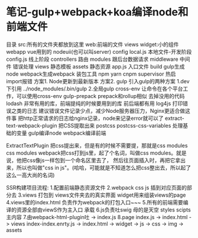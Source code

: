 # 笔记-gulp+webpack+koa编译node和前端文件

目录
	src:所有的文件夹都放到这里
		web:前端的文件
			views
			widget:小的组件
		webapp
			vue用到的
		nodeuii(也可以叫server)
			config
				local.js
					本地文件-开发阶段
				config.js
					线上阶段
			controllers
				路由
			modules
				跟后台数据请求
			middleware
				中间件
					错误处理
			views
				静态模板
			assets
				静态资源
			app.js
				入口文件
		build
			gulp生成node
			webpack生成webpack
装包工具
	npm
	yarn
	cnpm
supervisor
	热启
import报错
	方案1.
		Node更新到最新版本
	方案2.
		gulp
			引入gulp的两种方案
				1.dev下引用
					../node_modules/.bin/gulp
				2.全局gulp
cross-env
	让命令在各个平台工作，可以使用cross-env
gulp-prepack
	prepack和rollup相似
	去掉没用的代码
lodash
	非常有用的库，前端提纯的时候要用到的库
	前后端都有用
log4js
	打印错误之类的日志
	建议错误文件记录少点，减少Node服务器压力，Nginx更适合做这件事
		把http正常请求的日志给nginx记录，node来记录error就可以了
extract-text-webpack-plugin
	把CSS提取出来
postcss
	postcss-css-variables
		处理基础的变量
gulp编译node
webpack编译前端

ExtractTextPlugin
	把css提出来，但是有的时候不需要提，那就是css modules
css modules
	webpack把css打到js里，起了个名词，叫做css modules。就是说，他把css像js一样包到一个命名区里去了，
然后往页面插入时，再把它拿出来，所以也叫做"css in js"。(哈哈，可能就是不知道怎么把css整出去，所以起了这么一高大尚的名词)

SSR构建项目流程:
	1.配置前端静态资源文件
	2.webpack css js 插到对应页面的部分去
	3.views 打包到 views文件夹去的真实界面 widget用来组装views的page
	4.views里的index.html 负责作为webpack的打包入口~~~
	5.所有的前端需要编译的资源全部由viewS作为主入口 承载
	6.js负责吐swig 母的是天空 styles scipts  主内容
	7.由webpack-html-plugin吐 -> index.js
	8.page index.js -> index.html  -> views
	index-index.enrty.js -> index.html -> widget -> js -> css -> img  -> assets
